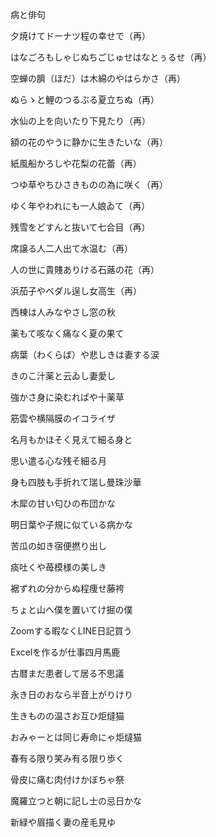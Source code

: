 病と俳句

夕焼けてドーナツ程の幸せで（再）

はなごろもしゃじぬちごじゅせはなとぅるせ（再）

空蝉の臍（ほだ）は木綿のやはらかさ（再）

ぬらゝと鯉のつるぶる夏立ちぬ（再）

水仙の上を向いたり下見たり（再）

額の花のやうに静かに生きたいな（再）

紙風船かろしや花梨の花蕾（再）

つゆ草やちひさきものの為に咲く（再）

ゆく年やわれにも一人娘ゐて（再）

残雪をどすんと抜いて七合目（再）

席譲る人二人出て水温む（再）

人の世に貴賤ありける石蕗の花（再）

浜茄子やペダル逞し女高生（再）

西棟は人みなやさし窓の秋

薬もて咳なく痛なく夏の果て

病葉（わくらば）や悲しきは妻する涙

きのこ汁薬と云ゐし妻愛し

強かさ身に染むればや十薬草

筋雲や横隔膜のイコライザ

名月もかほそく見えて細る身と

思い遣る心な残そ細る月

身も四肢も手折れて瑞し曼珠沙華

木犀の甘い匂ひの布団かな

明日葉や子規に似ている病かな

苦瓜の如き宿便撚り出し

痰吐くや苺模様の美しき

裾ずれの分からぬ程痩せ藤袴

ちょと山へ僕を置いてけ掘の僕

Zoomする暇なくLINE日記買う

Excelを作るが仕事四月馬鹿

古暦まだ患者して居る不思議

永き日のおなら半音上がりけり

生きものの温さお互ひ炬燵猫

おみゃーとは同じ寿命にゃ炬燵猫

春有る限り笑み有る限り歩く

骨皮に痛む肉付けかぼちゃ祭

魔羅立つと朝に記し士の忌日かな

新緑や眉描く妻の産毛見ゆ



